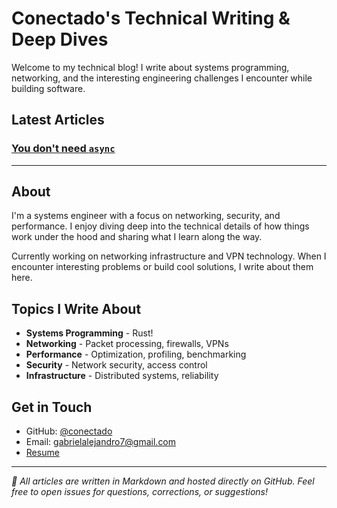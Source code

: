 # Conectado's Technical Writing & Deep Dives

Welcome to my technical blog! I write about systems programming, networking, and the interesting engineering challenges I encounter while building software.

## Latest Articles

### [You don't need `async`](https://github.com/conectado/Blog/blob/d216c90488858eaba789ca9c8c9353c83f35b692/posts/2025-06-08/you-dont-need-async/README.md)

---

## About

I'm a systems engineer with a focus on networking, security, and performance. I enjoy diving deep into the technical details of how things work under the hood and sharing what I learn along the way.

Currently working on networking infrastructure and VPN technology. When I encounter interesting problems or build cool solutions, I write about them here.

## Topics I Write About

- **Systems Programming** - Rust!
- **Networking** - Packet processing, firewalls, VPNs
- **Performance** - Optimization, profiling, benchmarking
- **Security** - Network security, access control
- **Infrastructure** - Distributed systems, reliability

## Get in Touch

- GitHub: [@conectado](https://github.com/conectado)
- Email: gabrielalejandro7@gmail.com
- [Resume](https://github.com/conectado/Blog/blob/main/resume.md)
---

*📝 All articles are written in Markdown and hosted directly on GitHub. Feel free to open issues for questions, corrections, or suggestions!*
